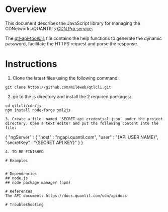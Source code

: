 # Overview

This document describes the JavaScript library for managing the CDNetworks/QUANTIL's [CDN Pro service](https://www.cdnetworks.com/cdn360/).

The [qtl-api-tools.js](qtl-api-tools.js) file contains the help functions to generate the dynamic password, facilitate the HTTPS request and parse the response.

# Instructions
1. Clone the latest files using the following command:
```
git clone https://github.com/mileweb/qtlcli.git
```
2. go to the js directory and install the 2 required packages:
```
cd qtlcli/cdn/js
npm install node-forge xml2js
``
3. Create a file  named `SECRET_api_credential.json` under the project directory. Open a text editor and put the following content into the file:
```
{
  "ngServer" : { 
    "host" : "ngapi.quantil.com",
    "user" : "{API USER NAME}",
    "secretKey" : "{SECRET API KEY}"
  }
}
```
4. TO BE FINISHED

# Examples


# Dependencies
## node.js
## node package manager (npm)

# References
The API document: https://docs.quantil.com/cdn/apidocs

# Troubleshooting
